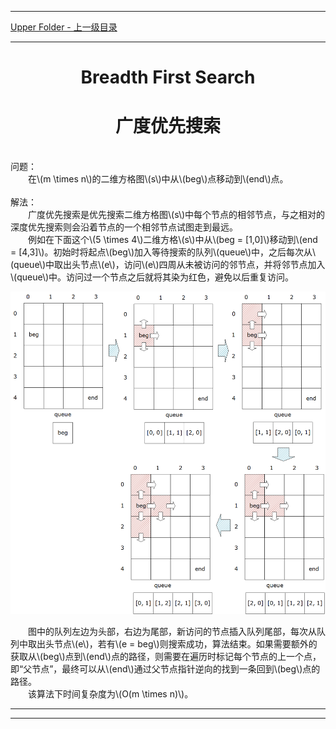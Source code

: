 <script type="text/javascript" async src="//cdn.bootcss.com/mathjax/2.7.0/MathJax.js?config=TeX-AMS-MML_HTMLorMML"></script>
<script type="text/javascript" async src="https://cdnjs.cloudflare.com/ajax/libs/mathjax/2.7.1/MathJax.js?config=TeX-MML-AM_CHTML"></script>


--------
[Upper Folder - 上一级目录](../)


--------

<div>
<h1 align="center">Breadth First Search</h1>
<h1 align="center">广度优先搜索</h1>
<br>
问题： <br>
&emsp;&emsp;在\(m \times n\)的二维方格图\(s\)中从\(beg\)点移动到\(end\)点。 <br>
<br>
解法： <br>
&emsp;&emsp;广度优先搜索是优先搜索二维方格图\(s\)中每个节点的相邻节点，与之相对的深度优先搜索则会沿着节点的一个相邻节点试图走到最远。 <br>
&emsp;&emsp;例如在下面这个\(5 \times 4\)二维方格\(s\)中从\(beg = [1,0]\)移动到\(end = [4,3]\)。初始时将起点\(beg\)加入等待搜索的队列\(queue\)中，之后每次从\(queue\)中取出头节点\(e\)，访问\(e\)四周从未被访问的邻节点，并将邻节点加入\(queue\)中。访问过一个节点之后就将其染为红色，避免以后重复访问。 <br>
<p align="center"><img src="../res/BreadthFirstSearch1.png" /></p>
&emsp;&emsp;图中的队列左边为头部，右边为尾部，新访问的节点插入队列尾部，每次从队列中取出头节点\(e\)，若有\(e = beg\)则搜索成功，算法结束。如果需要额外的获取从\(beg\)点到\(end\)点的路径，则需要在遍历时标记每个节点的上一个点，即“父节点”，最终可以从\(end\)通过父节点指针逆向的找到一条回到\(beg\)点的路径。 <br>
&emsp;&emsp;该算法下时间复杂度为\(O(m \times n)\)。 <br>
</div>


--------
--------
